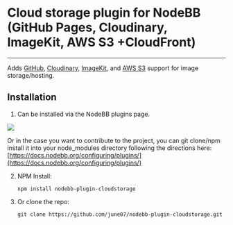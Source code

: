 # Cloud storage plugin for NodeBB (GitHub Pages, Cloudinary, ImageKit, AWS S3 +CloudFront)
-----------
Adds [GitHub](https://github.com), [Cloudinary](https://cloudinary.com), [ImageKit](https://imagekit.io), and [AWS S3](https://aws.amazon.com/s3/) support for image storage/hosting.

## Installation
1.  Can be installed via the NodeBB plugins page.

![](https://i.imgur.com/yfWzhxz.gif)

Or in the case you want to contribute to the project, you can git clone/npm install it into your node_modules directory following the directions here: [https://docs.nodebb.org/configuring/plugins/](https://docs.nodebb.org/configuring/plugins/)

2.  NPM Install:
	```
	npm install nodebb-plugin-cloudstorage
	```

3.  Or clone the repo:
	```
	git clone https://github.com/june07/nodebb-plugin-cloudstorage.git
	```

<!--stackedit_data:
eyJoaXN0b3J5IjpbMTQ1MDMxODI1NywtOTQyNTM0MzAwLC03MT
QwNzMzODddfQ==
-->
